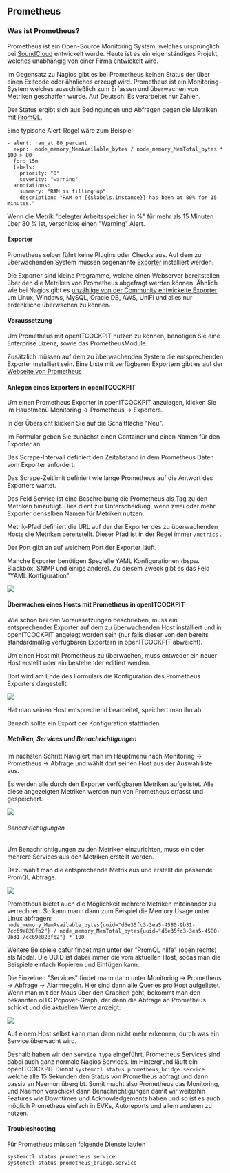 ## Prometheus

### Was ist Prometheus?

Prometheus ist ein Open-Source Monitoring System, welches ursprünglich bei [SoundCloud](https://soundcloud.com/) entwickelt wurde. Heute ist es ein eigenständiges Projekt, welches unabhängig von einer Firma entwickelt wird.

Im Gegensatz zu Nagios gibt es bei Prometheus keinen Status der über einen Exitcode oder ähnliches erzeugt wird. Prometheus ist ein Monitoring-System welches ausschließlich zum Erfassen und überwachen von Metriken geschaffen wurde. Auf Deutsch: Es verarbeitet nur Zahlen.

Der Status ergibt sich aus Bedingungen und Abfragen gegen die Metriken mit [PromQL](https://prometheus.io/docs/prometheus/latest/querying/basics/).

Eine typische Alert-Regel wäre zum Beispiel

```plaintext
- alert: ram_at_80_percent
  expr:  node_memory_MemAvailable_bytes / node_memory_MemTotal_bytes * 100 > 80
  for: 15m
  labels:
    priority: "0"
    severity: "warning"
  annotations:
    summary: "RAM is filling up"
    description: "RAM on {{$labels.instance}} has been at 80% for 15 minutes."
```

Wenn die Metrik "belegter Arbeitsspeicher in %" für mehr als 15 Minuten über 80 % ist, verschicke einen "Warning" Alert.

#### Exporter

Prometheus selber führt keine Plugins oder Checks aus. Auf dem zu überwachenden System müssen sogenannte [Exporter](https://prometheus.io/docs/instrumenting/exporters/) installiert werden.

Die Exporter sind kleine Programme, welche einen Webserver bereitstellen über den die Metriken von Prometheus abgefragt werden können. Ähnlich wie bei Nagios gibt es [unzählige von der Community entwickelte Exporter](https://github.com/prometheus/prometheus/wiki/Default-port-allocations) um Linux, Windows, MySQL, Oracle DB, AWS, UniFi und alles nur erdenkliche überwachen zu können.

#### Voraussetzung

Um Prometheus mit openITCOCKPIT nutzen zu können, benötigen Sie eine Enterprise Lizenz, sowie das PrometheusModule.

Zusätzlich müssen auf dem zu überwachenden System die entsprechenden Exporter installiert sein. Eine Liste mit verfügbaren Exportern gibt es auf der [Webseite von Prometheus](https://prometheus.io/docs/instrumenting/exporters/)

#### Anlegen eines Exporters in openITCOCKPIT

Um einen Prometheus Exporter in openITCOCKPIT anzulegen, klicken Sie im Hauptmenü Monitoring → Prometheus → Exporters.

In der Übersicht klicken Sie auf die Schaltfläche "Neu".

Im Formular geben Sie zunächst einen Container und einen Namen für den Exporter an.

Das Scrape-Intervall definiert den Zeitabstand in dem Prometheus Daten vom Exporter anfordert.

Das Scrape-Zeitlimit definiert wie lange Prometheus auf die Antwort des Exporters wartet.

Das Feld Service ist eine Beschreibung die Prometheus als Tag zu den Metriken hinzufügt. Dies dient zur Unterscheidung, wenn zwei oder mehr Exporter denselben Namen für Metriken nutzen.

Metrik-Pfad definiert die URL auf der der Exporter des zu überwachenden Hosts die Metriken bereitstellt. Dieser Pfad ist in der Regel immer `/metrics` .

Der Port gibt an auf welchem Port der Exporter läuft.

Manche Exporter benötigen Spezielle YAML Konfigurationen (bspw. Blackbox, SNMP und einige andere). Zu diesem Zweck gibt es das Feld "YAML Konfiguration".

![](/images/prometheusmodule-exportersedit.png)

#### Überwachen eines Hosts mit Prometheus in openITCOCKPIT

Wie schon bei den Voraussetzungen beschrieben, muss ein entsprechender Exporter auf dem zu überwachenden Host installiert und in openITCOCKPIT angelegt worden sein (nur falls dieser von den bereits standardmäßig verfügbaren Exportern in openITCOCKPIT abweicht).

Um einen Host mit Prometheus zu überwachen, muss entweder ein neuer Host erstellt oder ein bestehender editiert werden.

Dort wird am Ende des Formulars die Konfiguration des Prometheus Exporters dargestellt.

![](/images/select-prometheus-exporters.png)

Hat man seinen Host entsprechend bearbeitet, speichert man ihn ab.

Danach sollte ein Export der Konfiguration stattfinden.

##### Metriken, Services und Benachrichtigungen

Im nächsten Schritt Navigiert man im Hauptmenü nach Monitoring → Prometheus → Abfrage und wählt dort seinen Host aus der Auswahlliste aus.

Es werden alle durch den Exporter verfügbaren Metriken aufgelistet. Alle diese angezeigten Metriken werden nun von Prometheus erfasst und gespeichert.

![](/images/prometheus-queries.png)

###### Benachrichtigungen

Um Benachrichtigungen zu den Metriken einzurichten, muss ein oder mehrere Services aus den Metriken erstellt werden.

Dazu wählt man die entsprechende Metrik aus und erstellt die passende PromQL Abfrage.

![](/images/prometheus-promql.png)

Prometheus bietet auch die Möglichkeit mehrere Metriken miteinander zu verrechnen. So kann mann dann zum Beispiel die Memory Usage unter Linux abfragen:  
`node_memory_MemAvailable_bytes{uuid="d6e35fc3-3ea5-4580-9b31-7cc69e828fb2"} / node_memory_MemTotal_bytes{uuid="d6e35fc3-3ea5-4580-9b31-7cc69e828fb2"} * 100`

Weitere Beispiele dafür findet man unter der "PromQL hilfe" (oben rechts) als Modal. Die UUID ist dabei immer die vom aktuellen Host, sodas man die Beispiele einfach Kopieren und Einfügen kann.

Die Einzelnen "Services" findet mann dann unter Monitoring → Prometheus → Abfrage → Alarmregeln. Hier sind dann alle Queries pro Host aufgelistet. Wenn man mit der Maus über den Graphen geht, bekommt man den bekannten oITC Popover-Graph, der dann die Abfrage an Prometheus schickt und die aktuellen Werte anzeigt:

![](/images/prometheus-alertrules.png)

Auf einem Host selbst kann man dann nicht mehr erkennen, durch was ein Service überwacht wird.

Deshalb haben wir den `Service type` eingeführt. Prometheus Services sind dabei auch ganz normale Nagios Services. Im Hintergrund läuft ein openITCOCKPIT Dienst `systemctl status prometheus_bridge.service`  
welche alle 15 Sekunden den Status von Prometheus abfragt und dann passiv an Naemon übergibt. Somit macht also Prometheus das Monitoring, und Naemon verschickt dann Benachrichtigungen damit wir weiterhin Features wie Downtimes und Acknowledgements haben und so ist es auch möglich Prometheus einfach in EVKs, Autoreports und allem anderen zu nutzen.

#### Troubleshooting

Für Prometheus müssen folgende Dienste laufen

```plaintext
systemctl status prometheus.service
systemctl status prometheus_bridge.service
```